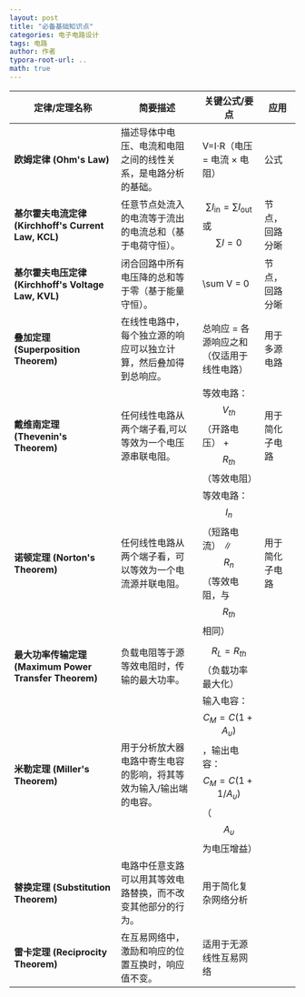 ```yaml
---
layout: post
title: "必备基础知识点"
categories: 电子电路设计
tags: 电路
author: 作者
typora-root-url: ..
math: true
---
```



|定律/定理名称|简要描述|关键公式/要点|应用|
|-----|-----|-----|---|
| **欧姆定律 (Ohm's Law)** |描述导体中电压、电流和电阻之间的线性关系，是电路分析的基础。|V=I⋅R（电压 = 电流 × 电阻）| 公式 |
| **基尔霍夫电流定律 (Kirchhoff's Current Law, KCL)** |任意节点处流入的电流等于流出的电流总和（基于电荷守恒）。| $$ \sum I_{\text{in}} = \sum I_{\text{out}} $$ 或 $$ \sum I = 0 $$ | 节点，回路分晰 |
| **基尔霍夫电压定律 (Kirchhoff's Voltage Law, KVL)** |闭合回路中所有电压降的总和等于零（基于能量守恒）。| \sum V = 0 | 节点，回路分晰 |
| **叠加定理 (Superposition Theorem)** |在线性电路中，每个独立源的响应可以独立计算，然后叠加得到总响应。|总响应 = 各源响应之和（仅适用于线性电路）| 用于多源电路 |
| **戴维南定理 (Thevenin's Theorem)** |任何线性电路从两个端子看,可以等效为一个电压源串联电阻。|等效电路：$$ V_{th} $$​（开路电压） + $$ R_{th} $$（等效电阻）| 用于简化子电路 |
| **诺顿定理 (Norton's Theorem)** |任何线性电路从两个端子看，可以等效为一个电流源并联电阻。|等效电路：$$ I_n $$​（短路电流） ∥ $$ R_n $$​（等效电阻，与 $$ R_{th} $$​ 相同）| 用于简化子电路 |
| **最大功率传输定理 (Maximum Power Transfer Theorem)** |负载电阻等于源等效电阻时，传输的最大功率。| $$ R_L = R_{th} $$​（负载功率最大化）|
| **米勒定理 (Miller's Theorem)** |用于分析放大器电路中寄生电容的影响，将其等效为输入/输出端的电容。|输入电容：$$ C_M = C (1 + A_\upsilon) $$，输出电容：$$ C_M = C (1 + 1/A_\upsilon) $$（$$ A_\upsilon $$​ 为电压增益）|
| **替换定理 (Substitution Theorem)** |电路中任意支路可以用其等效电路替换，而不改变其他部分的行为。|用于简化复杂网络分析|
| **雷卡定理 (Reciprocity Theorem)** |在互易网络中，激励和响应的位置互换时，响应值不变。|适用于无源线性互易网络|

